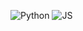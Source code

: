 ![Python](https://img.shields.io/badge/Python-yellow?style=for-the-badge&logo=python&logoColor=white)
![JS](https://img.shields.io/badge/JavaScript-blue?style=for-the-badge&logo=javascript&logoColor=white)
